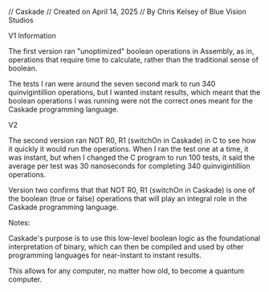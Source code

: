 // Caskade 
// Created on April 14, 2025
// By Chris Kelsey of Blue Vision Studios

V1 Information

The first version ran "unoptimized" boolean operations in Assembly, as in, operations that require time to calculate, 
rather than the traditional sense of boolean.

The tests I ran were around the seven second mark to run 340 quinvigintillion operations, but I wanted instant results,
which meant that the boolean operations I was running were not the correct ones meant for the Caskade programming language.

V2

The second version ran NOT R0, R1 (switchOn in Caskade) in C to see how it quickly it would run the operations. When I ran the
test one at a time, it was instant, but when I changed the C program to run 100 tests, it said the average per test was 30 nanoseconds
for completing 340 quinvigintillion operations.

Version two confirms that that NOT R0, R1 (switchOn in Caskade) is one of the boolean (true or false) operations that will play an
integral role in the Caskade programming language.


Notes:

Caskade's purpose is to use this low-level boolean logic as the foundational interpretation of binary, which can then be compiled
and used by other programming languages for near-instant to instant results.

This allows for any computer, no matter how old, to become a quantum computer.
